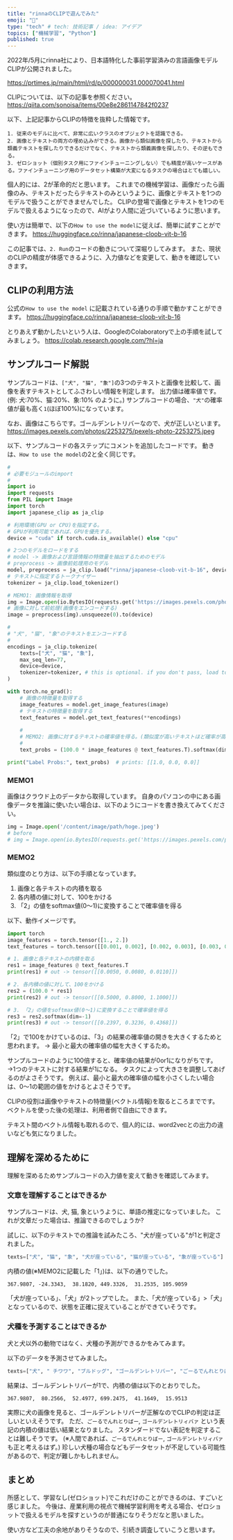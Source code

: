 ```yaml
---
title: "rinnaのCLIPで遊んでみた"
emoji: "📎"
type: "tech" # tech: 技術記事 / idea: アイデア
topics: ["機械学習", "Python"]
published: true
---
```


2022年/5月にrinna社により、日本語特化した事前学習済みの言語画像モデルCLIPが公開されました。

https://prtimes.jp/main/html/rd/p/000000031.000070041.html

CLIPについては、以下の記事を参照ください。
https://qiita.com/sonoisa/items/00e8e2861147842f0237

以下、上記記事からCLIPの特徴を抜粋した情報です。

```
1. 従来のモデルに比べて、非常に広いクラスのオブジェクトを認識できる。
2. 画像とテキストの両方の埋め込みができる。画像から類似画像を探したり、テキストから類義テキストを探したりできるだけでなく、テキストから類義画像を探したり、その逆もできる。
3. ゼロショット（個別タスク用にファインチューニングしない）でも精度が高いケースがある。ファインチューニング用のデータセット構築が大変になるタスクの場合はとても嬉しい。
```

個人的には、2が革命的だと思います。
これまでの機械学習は、画像だったら画像のみ、テキストだったらテキストのみというように、画像とテキストを1つのモデルで扱うことができませんでした。
CLIPの登場で画像とテキストを1つのモデルで扱えるようになったので、AIがより人間に近づいているように思います。

使い方は簡単で、以下の`How to use the model`に従えば、簡単に試すことができます。
https://huggingface.co/rinna/japanese-cloob-vit-b-16

この記事では、`2. Run`のコードの動きについて深堀りしてみます。
また、現状のCLIPの精度が体感できるように、入力値などを変更して、動きを確認していきます。

## CLIPの利用方法

公式の`How to use the model` に記載されている通りの手順で動かすことができます。
https://huggingface.co/rinna/japanese-cloob-vit-b-16

とりあえず動かしたいという人は、GoogleのColaboratoryで上の手順を試してみましょう。
https://colab.research.google.com/?hl=ja


## サンプルコード解説

サンプルコードは、`["犬", "猫", "象"]`の3つのテキストと画像を比較して、画像を表すテキストとしてふさわしい情報を判定します。
出力値は確率値です。(例: 犬:70%、猫:20%、象:10% のように。)
サンプルコードの場合、`"犬"`の確率値が最も高く`1`(ほぼ100%)になっています。

なお、画像はこちらです。ゴールデンレトリバーなので、犬が正しいといます。
https://images.pexels.com/photos/2253275/pexels-photo-2253275.jpeg

以下、サンプルコードの各ステップにコメントを追加したコードです。
動きは、`How to use the model`の2と全く同じです。

```python
#
# 必要モジュールのimport
#
import io
import requests
from PIL import Image
import torch
import japanese_clip as ja_clip

# 利用環境(GPU or CPU)を指定する。
# GPUが利用可能であれば、GPUを優先する。
device = "cuda" if torch.cuda.is_available() else "cpu"

# 2つのモデルをロードをする
# model -> 画像および言語情報の特徴量を抽出するためのモデル
# preprocess -> 画像前処理用のモデル
model, preprocess = ja_clip.load("rinna/japanese-cloob-vit-b-16", device=device)
# テキストに指定するトークナイザー
tokenizer = ja_clip.load_tokenizer()

# MEMO1: 画像情報を取得
img = Image.open(io.BytesIO(requests.get('https://images.pexels.com/photos/2253275/pexels-photo-2253275.jpeg?auto=compress&cs=tinysrgb&dpr=3&h=750&w=1260').content))
# 画像に対して前処理(画像をエンコードする)
image = preprocess(img).unsqueeze(0).to(device)

# 
# "犬", "猫", "象"のテキストをエンコードする
# 
encodings = ja_clip.tokenize(
    texts=["犬", "猫", "象"],
    max_seq_len=77,
    device=device,
    tokenizer=tokenizer, # this is optional. if you don't pass, load tokenizer each time
)

with torch.no_grad():
    # 画像の特徴量を取得する
    image_features = model.get_image_features(image)
    # テキストの特徴量を取得する
    text_features = model.get_text_features(**encodings)
    
    # 
    # MEMO2: 画像に対するテキストの確率値を得る。(類似度が高いテキストほど確率が高い)
    # 
    text_probs = (100.0 * image_features @ text_features.T).softmax(dim=-1)

print("Label Probs:", text_probs)  # prints: [[1.0, 0.0, 0.0]]
```

### MEMO1 

画像はクラウド上のデータから取得しています。
自身のパソコンの中にある画像データを推論に使いたい場合は、以下のようにコードを書き換えてみてください。


```python
img = Image.open('/content/image/path/hoge.jpeg')
# before
# img = Image.open(io.BytesIO(requests.get('https://images.pexels.com/photos/2253275/pexels-photo-2253275.jpeg?auto=compress&cs=tinysrgb&dpr=3&h=750&w=1260').content))
```

### MEMO2

類似度のとり方は、以下の手順となっています。

1. 画像と各テキストの内積を取る
2. 各内積の値に対して、100をかける
3. 「2」の値をsoftmax値(0〜1)に変換することで確率値を得る

以下、動作イメージです。

```python
import torch
image_features = torch.tensor([1., 2.])
text_features = torch.tensor([[0.001, 0.002], [0.002, 0.003], [0.003, 0.004]])

# 1. 画像と各テキストの内積を取る
res1 = image_features @ text_features.T
print(res1) # out -> tensor([[0.0050, 0.0080, 0.0110]])

# 2. 各内積の値に対して、100をかける
res2 = (100.0 * res1)
print(res2) # out -> tensor([[0.5000, 0.8000, 1.1000]])

# 3. 「2」の値をsoftmax値(0〜1)に変換することで確率値を得る
res3 = res2.softmax(dim=-1)
print(res3) # out -> tensor([[0.2397, 0.3236, 0.4368]])
```

「2」で100をかけているのは、「3」の結果の確率値の開きを大きくするためと思われます。
→ 最小と最大の確率値の幅を大きくするため。

サンプルコードのように100倍すると、確率値の結果が0or1になりがちです。
→1つのテキストに対する結果が1になる。
タスクによって大きさを調整してあげるのがよさそうです。
例えば、最小と最大の確率値の幅を小さくしたい場合は、0〜1の範囲の値をかけるとよさそうです。

CLIPの役割は画像やテキストの特徴量(ベクトル情報)を取るところまでです。
ベクトルを使った後の処理は、利用者側で自由にできます。

テキスト間のベクトル情報も取れるので、個人的には、word2vecとの出力の違いなども気になりました。

## 理解を深めるために

理解を深めるためサンプルコードの入力値を変えて動きを確認してみます。

### 文章を理解することはできるか

サンプルコードは、犬, 猫, 象というように、単語の推定になっていました。
これが文章だった場合は、推論できるのでしょうか?

試しに、以下のテキストでの推論を試みたころ、"犬が座っている"が1と判定されました。

```python
texts=["犬", "猫", "象", "犬が座っている", "猫が座っている", "象が座っている"]
```

内積の値(※MEMO2に記載した「1」)は、以下の通りでした。

```
367.9807, -24.3343,  38.1820, 449.3326,  31.2535, 105.9059
```
「犬が座っている」、「犬」が2トップでした。
また、「犬が座っている」>「犬」となっているので、状態を正確に捉えていることができていそうです。

### 犬種を予測することはできるか

犬と犬以外の動物ではなく、犬種の予測ができるかをみてみます。

以下のデータを予測させてみました。
```python
texts=["犬", " チワワ", "ブルドッグ", "ゴールデンレトリバー", "ごーるでんれとりばー", "ゴールデンレトリィバァ"]
```

結果は、ゴールデンレトリバーが1で、内積の値は以下のとおりでした。

```
367.9807,  80.2566,  52.4977, 699.2475,  41.1649,  15.9513
```

実際に犬の画像を見ると、ゴールデンレトリバーが正解なのでCLIPの判定は正しいといえそうです。
ただ、`ごーるでんれとりばー`, `ゴールデンレトリィバァ` という表記の内積の値は低い結果となりました。
スタンダードでない表記を判定することは難しそうです。
(※人間であれば、`ごーるでんれとりばー`, `ゴールデンレトリィバァ`も正と考えるはず。)
珍しい犬種の場合などもデータセットが不足している可能性があるので、判定が難しかもしれません。

## まとめ

所感として、学習なし(ゼロショット)でこれだけのことができるのは、すごいと感じました。
今後は、産業利用の視点で機械学習利用を考える場合、ゼロショットで扱えるモデルを探すというのが普通になりそうだなと思いました。

使い方など工夫の余地がありそうなので、引続き調査していこうと思います。

